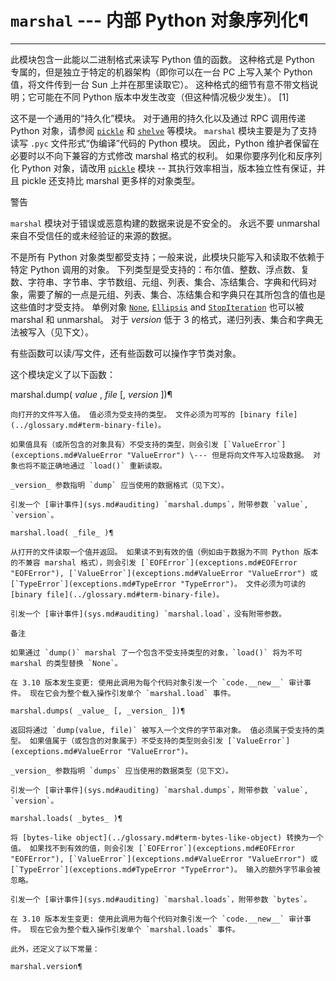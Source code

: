 # `marshal` \--- 内部 Python 对象序列化¶

* * *

此模块包含一此能以二进制格式来读写 Python 值的函数。 这种格式是 Python 专属的，但是独立于特定的机器架构（即你可以在一台 PC 上写入某个 Python 值，将文件传到一台 Sun 上并在那里读取它）。 这种格式的细节有意不带文档说明；它可能在不同 Python 版本中发生改变（但这种情况极少发生）。 [1]

这不是一个通用的“持久化”模块。 对于通用的持久化以及通过 RPC 调用传递 Python 对象，请参阅 [`pickle`](pickle.md#module-pickle "pickle: Convert Python objects to streams of bytes and back.") 和 [`shelve`](shelve.md#module-shelve "shelve: Python object persistence.") 等模块。 `marshal` 模块主要是为了支持读写 `.pyc` 文件形式“伪编译”代码的 Python 模块。 因此，Python 维护者保留在必要时以不向下兼容的方式修改 marshal 格式的权利。 如果你要序列化和反序列化 Python 对象，请改用 [`pickle`](pickle.md#module-pickle "pickle: Convert Python objects to streams of bytes and back.") 模块 -- 其执行效率相当，版本独立性有保证，并且 pickle 还支持比 marshal 更多样的对象类型。

警告

`marshal` 模块对于错误或恶意构建的数据来说是不安全的。 永远不要 unmarshal 来自不受信任的或未经验证的来源的数据。

不是所有 Python 对象类型都受支持；一般来说，此模块只能写入和读取不依赖于特定 Python 调用的对象。 下列类型是受支持的：布尔值、整数、浮点数、复数、字符串、字节串、字节数组、元组、列表、集合、冻结集合、字典和代码对象，需要了解的一点是元组、列表、集合、冻结集合和字典只在其所包含的值也是这些值时才受支持。 单例对象 [`None`](constants.md#None "None"), [`Ellipsis`](constants.md#Ellipsis "Ellipsis") and [`StopIteration`](exceptions.md#StopIteration "StopIteration") 也可以被 marshal 和 unmarshal。 对于 _version_ 低于 3 的格式，递归列表、集合和字典无法被写入（见下文）。

有些函数可以读/写文件，还有些函数可以操作字节类对象。

这个模块定义了以下函数：

marshal.dump( _value_ , _file_ [, _version_ ])¶

    

~~~
向打开的文件写入值。 值必须为受支持的类型。 文件必须为可写的 [binary file](../glossary.md#term-binary-file)。

如果值具有（或所包含的对象具有）不受支持的类型，则会引发 [`ValueError`](exceptions.md#ValueError "ValueError") \--- 但是将向文件写入垃圾数据。 对象也将不能正确地通过 `load()` 重新读取。

_version_ 参数指明 `dump` 应当使用的数据格式（见下文）。

引发一个 [审计事件](sys.md#auditing) `marshal.dumps`，附带参数 `value`, `version`。

marshal.load( _file_ )¶
~~~
    

~~~
从打开的文件读取一个值并返回。 如果读不到有效的值（例如由于数据为不同 Python 版本的不兼容 marshal 格式），则会引发 [`EOFError`](exceptions.md#EOFError "EOFError"), [`ValueError`](exceptions.md#ValueError "ValueError") 或 [`TypeError`](exceptions.md#TypeError "TypeError")。 文件必须为可读的 [binary file](../glossary.md#term-binary-file)。

引发一个 [审计事件](sys.md#auditing) `marshal.load`，没有附带参数。

备注

如果通过 `dump()` marshal 了一个包含不受支持类型的对象，`load()` 将为不可 marshal 的类型替换 `None`。

在 3.10 版本发生变更: 使用此调用为每个代码对象引发一个 `code.__new__` 审计事件。 现在它会为整个载入操作引发单个 `marshal.load` 事件。

marshal.dumps( _value_ [, _version_ ])¶
~~~
    

~~~
返回将通过 `dump(value, file)` 被写入一个文件的字节串对象。 值必须属于受支持的类型。 如果值属于（或包含的对象属于）不受支持的类型则会引发 [`ValueError`](exceptions.md#ValueError "ValueError")。

_version_ 参数指明 `dumps` 应当使用的数据类型（见下文）。

引发一个 [审计事件](sys.md#auditing) `marshal.dumps`，附带参数 `value`, `version`。

marshal.loads( _bytes_ )¶
~~~
    

~~~
将 [bytes-like object](../glossary.md#term-bytes-like-object) 转换为一个值。 如果找不到有效的值，则会引发 [`EOFError`](exceptions.md#EOFError "EOFError"), [`ValueError`](exceptions.md#ValueError "ValueError") 或 [`TypeError`](exceptions.md#TypeError "TypeError")。 输入的额外字节串会被忽略。

引发一个 [审计事件](sys.md#auditing) `marshal.loads`，附带参数 `bytes`。

在 3.10 版本发生变更: 使用此调用为每个代码对象引发一个 `code.__new__` 审计事件。 现在它会为整个载入操作引发单个 `marshal.loads` 事件。

此外，还定义了以下常量：

marshal.version¶
~~~
    

~~~
